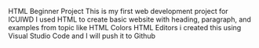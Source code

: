 HTML Beginner Project
This is my first web development project for ICUIWD
I used HTML to create basic website with heading, paragraph, and examples from topic like 
HTML Colors
HTML Editors
i created this using Visual Studio Code and I will push it to Github
